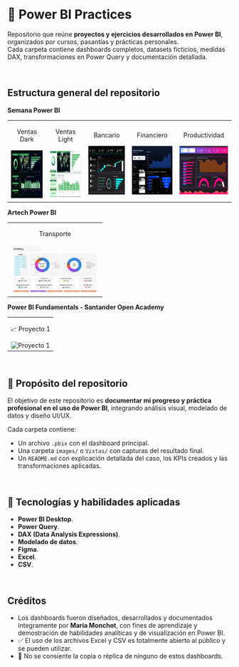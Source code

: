 # 📁 Power BI Practices

Repositorio que reúne **proyectos y ejercicios desarrollados en Power BI**, organizados por cursos, pasantías y prácticas personales.  
Cada carpeta contiene dashboards completos, datasets ficticios, medidas DAX, transformaciones en Power Query y documentación detallada.

<br/>

## Estructura general del repositorio

**Semana Power BI**
<table>
  <tr>
    <td align="center">
      <p>Ventas Dark</p>
      <img width="200" height="113" src="./Semana%20Power%20BI/Vistas/Ventas%20-%20Version%20Dark%20-%20Vista%20General.png" alt="Dashboard Ventas Dark"/>
    </td>
    <td align="center">
      <p>Ventas Light</p>
      <img width="200" height="113" src="./Semana%20Power%20BI/Vistas/Ventas%20-%20Version%20Light%20-%20Vista%20General.png" alt="Dashboard Ventas Light"/>
    </td>
    <td align="center">
      <p>Bancario</p>
      <img width="200" height="113" src="./Semana%20Power%20BI/Vistas/Bancario%20-%20Vista%20General.png" alt="Dashboard Bancario"/>
    </td>
    <td align="center">
      <p>Financiero</p>
      <img width="200" height="113" src="./Semana%20Power%20BI/Vistas/Financiero%20-%20Vista%20General.png" alt="Dashboard Financiero"/>
    </td>
    <td align="center">
      <p>Productividad</p>
      <img width="200" height="113" src="./Semana%20Power%20BI/Vistas/Productividad%20-%20Vista%20General.png" alt="Dashboard Productividad"/>
    </td>
  </tr>
</table>

**Artech Power BI**
<table>
  <tr>
    <td align="center">
      <p>Transporte</p>
      <img width="200" height="113" src="Artech Power BI/FAST Servicio de Transporte/images/vistas/FAST_overall.jpg" alt="FAST Home"/>
    </td>
  </tr>
</table>

**Power BI Fundamentals - Santander Open Academy**
<table>
  <tr>
    <td align="center">
      <p>📈 Proyecto 1</p>
      <img width="200" height="113" src="./PowerBI%20Fundamentals%20Santander%20Open%20Academy/Vistas/Proyecto1.png" alt="Proyecto 1"/>
    </td>
  </tr>
</table>


<br/>

## 📌 Propósito del repositorio

El objetivo de este repositorio es **documentar mi progreso y práctica profesional en el uso de Power BI**, integrando análisis visual, modelado de datos y diseño UI/UX.  

Cada carpeta contiene:
- Un archivo `.pbix` con el dashboard principal.  
- Una carpeta `images/` o `Vistas/` con capturas del resultado final.  
- Un `README.md` con explicación detallada del caso, los KPIs creados y las transformaciones aplicadas.  

<br/>

## 🧰 Tecnologías y habilidades aplicadas

- **Power BI Desktop**.  
- **Power Query**.  
- **DAX (Data Analysis Expressions)**.  
- **Modelado de datos**.  
- **Figma**.  
- **Excel**.
- **CSV**.  

<br/>

## Créditos 

- Los dashboards fueron diseñados, desarrollados y documentados íntegramente por **Maria Monchot**, con fines de aprendizaje y demostración de habilidades analíticas y de visualización en Power BI.  
- ✅ El uso de los archivos Excel y CSV es totalmente abierto al público y se pueden utilizar.
- 🚫 No se consiente la copia o réplica de ninguno de estos dashboards.

<br/>
